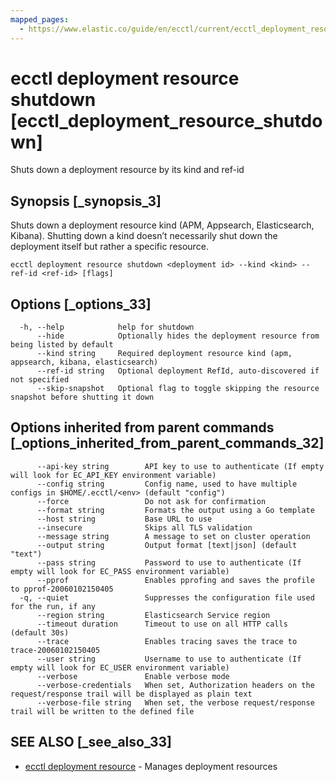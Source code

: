 ```yaml
---
mapped_pages:
  - https://www.elastic.co/guide/en/ecctl/current/ecctl_deployment_resource_shutdown.html
---
```


# ecctl deployment resource shutdown [ecctl_deployment_resource_shutdown]

Shuts down a deployment resource by its kind and ref-id


## Synopsis [_synopsis_3]

Shuts down a deployment resource kind (APM, Appsearch, Elasticsearch, Kibana). Shutting down a kind doesn’t necessarily shut down the deployment itself but rather a specific  resource.

```
ecctl deployment resource shutdown <deployment id> --kind <kind> --ref-id <ref-id> [flags]
```


## Options [_options_33]

```
  -h, --help            help for shutdown
      --hide            Optionally hides the deployment resource from being listed by default
      --kind string     Required deployment resource kind (apm, appsearch, kibana, elasticsearch)
      --ref-id string   Optional deployment RefId, auto-discovered if not specified
      --skip-snapshot   Optional flag to toggle skipping the resource snapshot before shutting it down
```


## Options inherited from parent commands [_options_inherited_from_parent_commands_32]

```
      --api-key string        API key to use to authenticate (If empty will look for EC_API_KEY environment variable)
      --config string         Config name, used to have multiple configs in $HOME/.ecctl/<env> (default "config")
      --force                 Do not ask for confirmation
      --format string         Formats the output using a Go template
      --host string           Base URL to use
      --insecure              Skips all TLS validation
      --message string        A message to set on cluster operation
      --output string         Output format [text|json] (default "text")
      --pass string           Password to use to authenticate (If empty will look for EC_PASS environment variable)
      --pprof                 Enables pprofing and saves the profile to pprof-20060102150405
  -q, --quiet                 Suppresses the configuration file used for the run, if any
      --region string         Elasticsearch Service region
      --timeout duration      Timeout to use on all HTTP calls (default 30s)
      --trace                 Enables tracing saves the trace to trace-20060102150405
      --user string           Username to use to authenticate (If empty will look for EC_USER environment variable)
      --verbose               Enable verbose mode
      --verbose-credentials   When set, Authorization headers on the request/response trail will be displayed as plain text
      --verbose-file string   When set, the verbose request/response trail will be written to the defined file
```


## SEE ALSO [_see_also_33]

* [ecctl deployment resource](/reference/ecctl_deployment_resource.md)	 - Manages deployment resources

